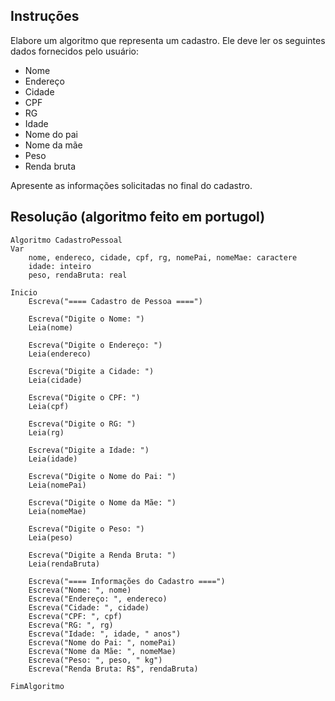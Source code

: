 ## Instruções

Elabore um algoritmo que representa um cadastro. Ele deve ler os seguintes dados fornecidos pelo usuário:

- Nome
- Endereço
- Cidade
- CPF
- RG
- Idade
- Nome do pai
- Nome da mãe
- Peso
- Renda bruta

Apresente as informações solicitadas no final do cadastro.

## Resolução (algoritmo feito em portugol)

```portugol
Algoritmo CadastroPessoal
Var
    nome, endereco, cidade, cpf, rg, nomePai, nomeMae: caractere
    idade: inteiro
    peso, rendaBruta: real

Inicio
    Escreva("==== Cadastro de Pessoa ====")
    
    Escreva("Digite o Nome: ")
    Leia(nome)
    
    Escreva("Digite o Endereço: ")
    Leia(endereco)
    
    Escreva("Digite a Cidade: ")
    Leia(cidade)
    
    Escreva("Digite o CPF: ")
    Leia(cpf)
    
    Escreva("Digite o RG: ")
    Leia(rg)
    
    Escreva("Digite a Idade: ")
    Leia(idade)
    
    Escreva("Digite o Nome do Pai: ")
    Leia(nomePai)
    
    Escreva("Digite o Nome da Mãe: ")
    Leia(nomeMae)
    
    Escreva("Digite o Peso: ")
    Leia(peso)
    
    Escreva("Digite a Renda Bruta: ")
    Leia(rendaBruta)
    
    Escreva("==== Informações do Cadastro ====")
    Escreva("Nome: ", nome)
    Escreva("Endereço: ", endereco)
    Escreva("Cidade: ", cidade)
    Escreva("CPF: ", cpf)
    Escreva("RG: ", rg)
    Escreva("Idade: ", idade, " anos")
    Escreva("Nome do Pai: ", nomePai)
    Escreva("Nome da Mãe: ", nomeMae)
    Escreva("Peso: ", peso, " kg")
    Escreva("Renda Bruta: R$", rendaBruta)
    
FimAlgoritmo
```